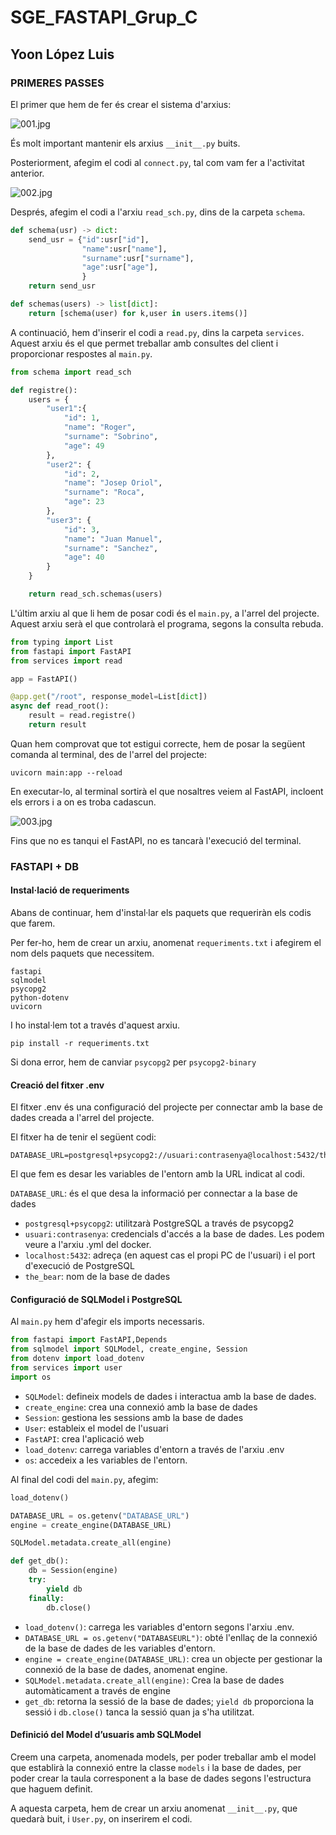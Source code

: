 # SGE_FASTAPI_Grup_C

## Yoon López Luis

### PRIMERES PASSES

El primer que hem de fer és crear el sistema d'arxius:

![001.jpg](.img/001.jpg)

És molt important mantenir els arxius `__init__.py` buits.

Posteriorment, afegim el codi al `connect.py`, tal com vam fer a l'activitat anterior.

![002.jpg](.img/002.jpg)

Després, afegim el codi a l'arxiu `read_sch.py`, dins de la carpeta `schema`.

```python
def schema(usr) -> dict:
    send_usr = {"id":usr["id"],
                "name":usr["name"],
                "surname":usr["surname"],
                "age":usr["age"],
                }
    return send_usr

def schemas(users) -> list[dict]:
    return [schema(user) for k,user in users.items()]
```

A continuació, hem d'inserir el codi a `read.py`, dins la carpeta `services`. Aquest arxiu és el que permet treballar amb consultes del client i proporcionar respostes al `main.py`.

```python
from schema import read_sch

def registre():
    users = {
        "user1":{
            "id": 1,
            "name": "Roger",
            "surname": "Sobrino",
            "age": 49
        },
        "user2": {
            "id": 2,
            "name": "Josep Oriol",
            "surname": "Roca",
            "age": 23
        },
        "user3": {
            "id": 3,
            "name": "Juan Manuel",
            "surname": "Sanchez",
            "age": 40
        }
    }

    return read_sch.schemas(users)
```

L'últim arxiu al que li hem de posar codi és el `main.py`, a l'arrel del projecte. Aquest arxiu serà el que controlarà el programa, segons la consulta rebuda.
```python
from typing import List
from fastapi import FastAPI
from services import read

app = FastAPI()

@app.get("/root", response_model=List[dict])
async def read_root():
    result = read.registre()
    return result
```

Quan hem comprovat que tot estigui correcte, hem de posar la següent comanda al terminal, des de l'arrel del projecte:

```commandline
uvicorn main:app --reload
```

En executar-lo, al terminal sortirà el que nosaltres veiem al FastAPI, incloent els errors i a on es troba cadascun.

![003.jpg](.img/003.jpg)

Fins que no es tanqui el FastAPI, no es tancarà l'execució del terminal.

### FASTAPI + DB

#### Instal·lació de requeriments

Abans de continuar, hem d'instal·lar els paquets que requeriràn els codis que farem.

Per fer-ho, hem de crear un arxiu, anomenat `requeriments.txt` i afegirem el nom dels paquets que necessitem.

```text
fastapi
sqlmodel
psycopg2
python-dotenv
uvicorn
```

I ho instal·lem tot a través d'aquest arxiu.

```commandline
pip install -r requeriments.txt
```

Si dona error, hem de canviar `psycopg2` per `psycopg2-binary`

#### Creació del fitxer .env

El fitxer .env és una configuració del projecte per connectar amb la base de dades creada a l'arrel del projecte.

El fitxer ha de tenir el següent codi:

```.env
DATABASE_URL=postgresql+psycopg2://usuari:contrasenya@localhost:5432/the_bear
```

El que fem es desar les variables de l'entorn amb la URL indicat al codi.

`DATABASE_URL`: és el que desa la informació per connectar a la base de dades
- `postgresql+psycopg2`: utilitzarà PostgreSQL a través de psycopg2
- `usuari:contrasenya`: credencials d'accés a la base de dades. Les podem veure a l'arxiu .yml del docker.
- `localhost:5432`: adreça (en aquest cas el propi PC de l'usuari) i el port d'execució de PostgreSQL
- `the_bear`: nom de la base de dades

#### Configuració de SQLModel i PostgreSQL

Al `main.py` hem d'afegir els imports necessaris.

```python
from fastapi import FastAPI,Depends
from sqlmodel import SQLModel, create_engine, Session
from dotenv import load_dotenv
from services import user
import os
```
- `SQLModel`: defineix models de dades i interactua amb la base de dades.
- `create_engine`: crea una connexió amb la base de dades
- `Session`: gestiona les sessions amb la base de dades
- `User`: estableix el model de l'usuari
- `FastAPI`: crea l'aplicació web
- `load_dotenv`: carrega variables d'entorn a través de l'arxiu .env
- `os`: accedeix a les variables de l'entorn.

Al final del codi del `main.py`, afegim:

```python
load_dotenv()

DATABASE_URL = os.getenv("DATABASE_URL")
engine = create_engine(DATABASE_URL)

SQLModel.metadata.create_all(engine)

def get_db():
    db = Session(engine)
    try:
        yield db
    finally:
        db.close()
```
- `load_dotenv()`: carrega les variables d'entorn segons l'arxiu .env.
- `DATABASE_URL = os.getenv("DATABASEURL")`: obté l'enllaç de la connexió de la base de dades de les variables d'entorn.
- `engine = create_engine(DATABASE_URL)`: crea un objecte per gestionar la connexió de la base de dades, anomenat engine.
- `SQLModel.metadata.create_all(engine)`: Crea la base de dades automàticament a través de engine
- `get_db`: retorna la sessió de la base de dades; `yield db` proporciona la sessió i `db.close()` tanca la sessió quan ja s'ha utilitzat.

#### Definició del Model d’usuaris amb SQLModel
Creem una carpeta, anomenada models, per poder treballar amb el model que establirà la connexió entre la classe `models` i la base de dades, per poder crear la taula corresponent a la base de dades segons l'estructura que haguem definit.

A aquesta carpeta, hem de crear un arxiu anomenat `__init__.py`, que quedarà buit, i `User.py`, on inserirem el codi.

```python

```